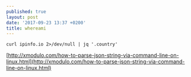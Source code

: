 ```yaml
---
published: true
layout: post
date: '2017-09-23 13:37 +0200'
title: whereami
---
```

    curl ipinfo.io 2>/dev/null | jq '.country'
    
[http://xmodulo.com/how-to-parse-json-string-via-command-line-on-linux.html](http://xmodulo.com/how-to-parse-json-string-via-command-line-on-linux.html)
